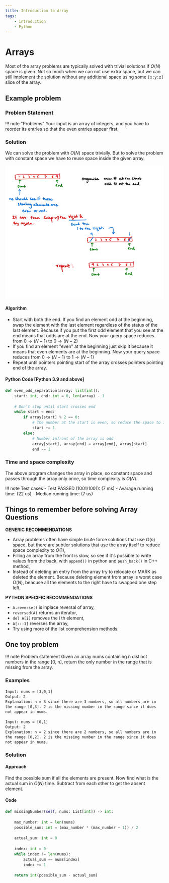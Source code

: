```yaml
---
title: Introduction to Array
tags:
    - introduction
    - Python
---
```

# Arrays

Most of the array problems are typically solved with trivial solutions if $O(N)$ space is given. Not so much when we can not use extra space, but we can still implement the solution without any additional space using some `[x:y:z]` slice of the array.

## Example problem

### Problem Statement
!!! note "Problems"
    Your input is an array of integers, and you have to reorder its entries so that the even entries appear first.

### Solution

We can solve the problem with $O(N)$ space trivially. But to solve the problem with constant space we have to reuse space inside the given array.

![array1](../images/arrays.png)

#### Algorithm
- Start with both the end. If you find an element odd at the beginning, swap the element with the last element regardless of the status of the last element. Because if you put the first odd element that you see at the end means that odds are at the end. Now your query space reduces from $0 \to (N-1)$ to $0 \to (N-2)$
- If you find an element "even" at the beginning just skip it because it means that even elements are at the beginning. Now your query space reduces from $0 \to(N-1)$ to $1 \to (N-1)$
- Repeat until pointers pointing start of the array crosses pointers pointing end of the array.

#### Python Code [Python 3.9 and above]

```python
def even_odd_separation(array: list[int]):
    start: int, end: int = 0, len(array) - 1
    
    # Don't stop until start crosses end
    while start < end:
        if array[start] % 2 == 0:
            # The number at the start is even, so reduce the space to 1 ... n - 1
            start += 1
        else:
            # Number infront of the array is odd
            array[start], array[end] = array[end], array[start]
            end -= 1
```

### Time and space complexity
The above program changes the array in place, so constant space and passes through the array only once, so time complexity is $O(N)$.

!!! note Test cases
    - Test PASSED (1001/1001): (7 ms)
    - Avarage running time: (22 us)
    - Median running time: (7 us)


## Things to remember before solving Array Questions

**GENERIC RECOMMENDATIONS**

- Array problems often have simple brute force solutions that use $O(n)$ space, but there are subtler solutions that use the array itself to reduce space complexity to $O(1)$,
- Filling an array from the front is slow, so see if it's possible to write values from the back, with `append()` in python and `push_back()` in C++ method,
- Instead of deleting an entry from the array try to relocate or MARK as deleted the element. Because deleting element from array is worst case $O(N)$, beacuse all the elements to the right have to swapped one step left,

**PYTHON SPECIFIC RECOMMENDATIONS**

- `A.reverse()` is inplace reversal of array,
- `reversed(A)` returns an iterator,
- `del A[i]` removes the i th element,
- `A[::-1]` reverses the array,
- Try using more of the list comprehension methods.

## One toy problem

!!! note Problem statement
    Given an array nums containing n distinct numbers in the range [0, n], return the only number in the range that is missing from the array.

### Examples

```
Input: nums = [3,0,1]
Output: 2
Explanation: n = 3 since there are 3 numbers, so all numbers are in the range [0,3]. 2 is the missing number in the range since it does not appear in nums.

Input: nums = [0,1]
Output: 2
Explanation: n = 2 since there are 2 numbers, so all numbers are in the range [0,2]. 2 is the missing number in the range since it does not appear in nums.
```

### Solution
#### Approach
Find the possible sum if all the elements are present. Now find what is the actual sum in $O(N)$ time. Subtract from each other to get the absent element.

#### Code
```python
def missingNumber(self, nums: List[int]) -> int:

    max_number: int = len(nums)
    possible_sum: int = (max_number * (max_number + 1)) / 2

    actual_sum: int = 0

    index: int = 0
    while index != len(nums):
        actual_sum += nums[index]
        index += 1

    return int(possible_sum - actual_sum)
```
